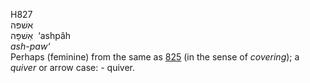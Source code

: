 <body>
  <p>H827<br>  אשׁפּה  <br> אַשׁפָּה  ‎  ‘ashpâh  <br><i>ash-paw‘ </i><br>Perhaps (feminine) from the same as <a href="h0825.htm">825</a> (in the sense of <i>covering</i>); a <i>quiver</i> or arrow case: - quiver.<br></p>
 </body>
